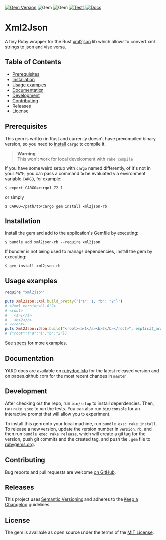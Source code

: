 [![Gem Version](https://badge.fury.io/rb/xml2json-rb.svg)](https://badge.fury.io/rb/xml2json-rb)
![Gem](https://img.shields.io/gem/dt/xml2json-rb?style=plastic)
![Gem](https://img.shields.io/gem/dtv/xml2json-rb?style=plastic)
[![Tests](https://github.com/uvlad7/xml2json-rb/actions/workflows/main.yml/badge.svg)](https://github.com/uvlad7/xml2json-rb/actions/workflows/main.yml)
[![Docs](https://github.com/uvlad7/xml2json-rb/actions/workflows/docs.yml/badge.svg)](https://github.com/uvlad7/xml2json-rb/actions/workflows/docs.yml)
# Xml2Json

A tiny Ruby wrapper for the Rust [xml2json](https://github.com/novcn/xml2json-rs) lib which allows
to convert xml strings to json and vise versa.

Table of Contents
-----------------

-   [Prerequisites](#prerequisites)
-   [Installation](#installation)
-   [Usage examples](#usage-examples)
-   [Documentation](#documentation)
-   [Development](#development)
-   [Contributing](#contributing)
-   [Releases](#releases)
-   [License](#license)

## Prerequisites

This gem is written in Rust and currently doesn't have precompiled binary version, so you need to [install](https://doc.rust-lang.org/cargo/getting-started/installation.html) `cargo` to compile it.

> **Warning**  
This won't work for local development with `rake compile`

If you have some weird setup with `cargo` named differently, of it's not in your `PATH`, you can pass a command to be evaluated via environment variable `CARGO`, for example:

    $ export CARGO=cargo1_72_1

or simply

    $ CARGO=/path/to/cargo gem install xml2json-rb

## Installation

Install the gem and add to the application's Gemfile by executing:

    $ bundle add xml2json-rb --require xml2json

If bundler is not being used to manage dependencies, install the gem by executing:

    $ gem install xml2json-rb

## Usage examples

```ruby
require "xml2json"

puts Xml2Json::Xml.build_pretty('{"a": 1, "b": "2"}')
# <?xml version="1.0"?>
# <root>
#   <a>1</a>
#   <b>2</b>
# </root>
puts Xml2Json::Json.build("<root><a>1</a><b>2</b></root>", explicit_array: false)
# {"root":{"a":"1","b":"2"}}
```

See [specs](spec/xml2json_spec.rb) for more examples.

## Documentation

YARD docs are available on [rubydoc.info](https://rubydoc.info/gems/xml2json-rb/) for the latest released version and on [pages.github.com](https://uvlad7.github.io/xml2json-rb/) for the most recent changes in `master`

## Development

After checking out the repo, run `bin/setup` to install dependencies. Then, run `rake spec` to run the tests. You can also run `bin/console` for an interactive prompt that will allow you to experiment.

To install this gem onto your local machine, run `bundle exec rake install`. To release a new version, update the version number in `version.rb`, and then run `bundle exec rake release`, which will create a git tag for the version, push git commits and the created tag, and push the `.gem` file to [rubygems.org](https://rubygems.org).

## Contributing

Bug reports and pull requests are welcome [on GitHub](https://github.com/uvlad7/xml2json-rb).

## Releases

This project uses [Semantic Versioning](https://semver.org/) and adheres to the [Keep a Changelog](https://keepachangelog.com/en/1.1.0/) guidelines.

## License

The gem is available as open source under the terms of the [MIT License](https://opensource.org/licenses/MIT).
